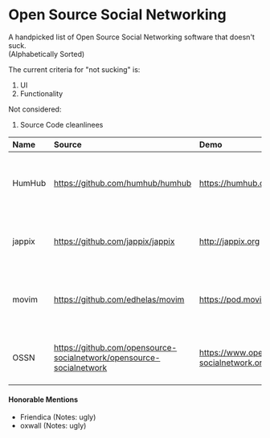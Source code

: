 # Open Source Social Networking
A handpicked list of Open Source Social Networking software that doesn't suck.<br>
(Alphabetically Sorted)

The current criteria for "not sucking" is:

1. UI
2. Functionality

Not considered:

1. Source Code cleanlinees


| Name |Source| Demo| License|
| :------------- | :------------- |:-------------| :-----|
|HumHub|https://github.com/humhub/humhub|https://humhub.org|GNU Affero General Public License v3|
|jappix|https://github.com/jappix/jappix|http://jappix.org|GNU Affero General Public License| v3
|movim|https://github.com/edhelas/movim|https://pod.movim.eu|GNU Affero General Public License v3|
|OSSN|https://github.com/opensource-socialnetwork/opensource-socialnetwork|https://www.opensource-socialnetwork.org/demo|GNU General Public License v2|


#### Honorable Mentions
* Friendica (Notes: ugly)
* oxwall (Notes: ugly)
